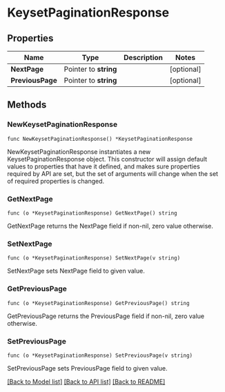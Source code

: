 # KeysetPaginationResponse

## Properties

Name | Type | Description | Notes
------------ | ------------- | ------------- | -------------
**NextPage** | Pointer to **string** |  | [optional] 
**PreviousPage** | Pointer to **string** |  | [optional] 

## Methods

### NewKeysetPaginationResponse

`func NewKeysetPaginationResponse() *KeysetPaginationResponse`

NewKeysetPaginationResponse instantiates a new KeysetPaginationResponse object.
This constructor will assign default values to properties that have it defined,
and makes sure properties required by API are set, but the set of arguments
will change when the set of required properties is changed.

### GetNextPage

`func (o *KeysetPaginationResponse) GetNextPage() string`

GetNextPage returns the NextPage field if non-nil, zero value otherwise.

### SetNextPage

`func (o *KeysetPaginationResponse) SetNextPage(v string)`

SetNextPage sets NextPage field to given value.

### GetPreviousPage

`func (o *KeysetPaginationResponse) GetPreviousPage() string`

GetPreviousPage returns the PreviousPage field if non-nil, zero value otherwise.

### SetPreviousPage

`func (o *KeysetPaginationResponse) SetPreviousPage(v string)`

SetPreviousPage sets PreviousPage field to given value.


[[Back to Model list]](../README.md#documentation-for-models) [[Back to API list]](../README.md#documentation-for-api-endpoints) [[Back to README]](../README.md)



